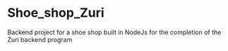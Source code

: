 # Shoe_shop_Zuri
 Backend project  for a shoe shop built in NodeJs for the completion of the Zuri backend program
